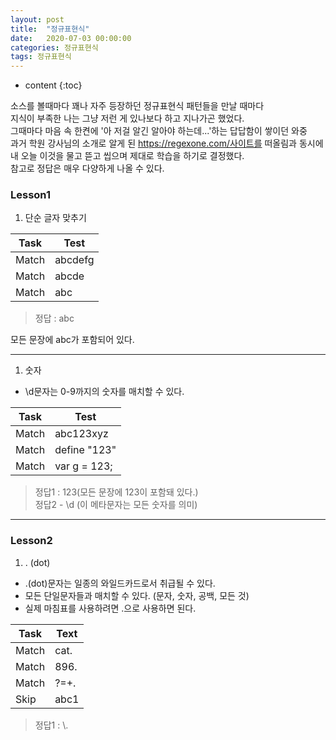 ```yaml
---
layout: post
title:  "정규표현식"
date:   2020-07-03 00:00:00
categories: 정규표현식
tags: 정규표현식
---
```

* content
{:toc}

소스를 볼때마다 꽤나 자주 등장하던 정규표현식 패턴들을 만날 때마다  
지식이 부족한 나는 그냥 저런 게 있나보다 하고 지나가곤 했었다.  
그때마다 마음 속 한켠에 '아 저걸 알긴 알아야 하는데...'하는 답답함이 쌓이던 와중  
과거 학원 강사님의 소개로 알게 된 https://regexone.com/사이트를 떠올림과 동시에  
내 오늘 이것을 물고 뜯고 씹으며 제대로 학습을 하기로 결정했다.  
참고로 정답은 매우 다양하게 나올 수 있다.   
  
  
  
  
### Lesson1 

1. 단순 글자 맞추기

Task|Test
---|---
Match|	abcdefg
Match|	abcde
Match|	abc


>정답 : abc

모든 문장에 abc가 포함되어 있다. 
  
  
---	
1.  숫자
- \d문자는 0-9까지의 숫자를 매치할 수 있다. 

Task|Test
---|---
Match|	abc123xyz	 
Match|	define "123"	 
Match|	var g = 123;


>정답1 : 123(모든 문장에 123이 포함돼 있다.)<br>정답2 - \d (이 메타문자는 모든 숫자를 의미)  

---
### Lesson2 
1. . (dot)
- .(dot)문자는 일종의 와일드카드로서 취급될 수 있다.   
- 모든 단일문자들과 매치할 수 있다. (문자, 숫자, 공백, 모든 것)  
- 실제 마침표를 사용하려면 \.으로 사용하면 된다.  

Task|	Text	 
---|---
Match|	cat.	
Match|	896.	
Match|	?=+.	
Skip|	abc1

> 정답1 :  \\.



